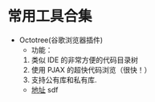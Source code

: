 # 常用工具合集
- Octotree(谷歌浏览器插件)  
  - 功能：
  1. 类似 IDE 的非常方便的代码目录树
  2. 使用 PJAX 的超快代码浏览（很快！）
  3. 支持公有库和私有库.
  - [地址](https://github.com/ovity/octotree )
  sdf